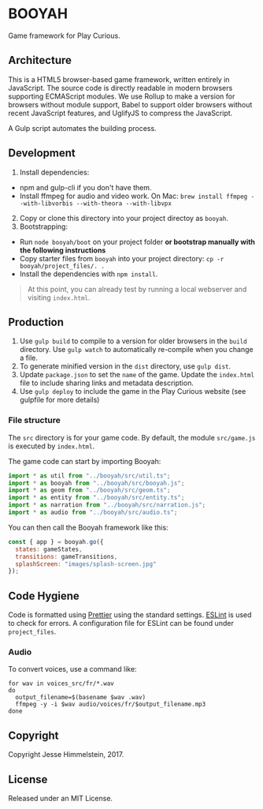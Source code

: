# BOOYAH

Game framework for Play Curious.

## Architecture

This is a HTML5 browser-based game framework, written entirely in JavaScript. The source code is directly readable in modern browsers supporting ECMAScript modules. We use Rollup to make a version for browsers without module support, Babel to support older browsers without recent JavaScript features, and UglifyJS to compress the JavaScript.

A Gulp script automates the building process.

## Development

1. Install dependencies:

- npm and gulp-cli if you don't have them.
- Install ffmpeg for audio and video work. On Mac: `brew install ffmpeg --with-libvorbis --with-theora --with-libvpx`

2. Copy or clone this directory into your project directoy as `booyah`.
3. Bootstrapping:

- Run `node booyah/boot` on your project folder **or bootstrap manually with the following instructions**
- Copy starter files from `booyah` into your project directory: `cp -r booyah/project_files/. .`
- Install the dependencies with `npm install`.
    
> At this point, you can already test by running a local webserver and visiting `index.html`.

## Production

1. Use `gulp build` to compile to a version for older browsers in the `build` directory. Use `gulp watch` to automatically re-compile when you change a file.
2. To generate minified version in the `dist` directory, use `gulp dist`.
3. Update `package.json` to set the `name` of the game. Update the `index.html` file to include sharing links and metadata description.
4. Use `gulp deploy` to include the game in the Play Curious website (see gulpfile for more details)

### File structure

The `src` directory is for your game code. By default, the module `src/game.js` is executed by `index.html`.

The game code can start by importing Booyah:

```javascript
import * as util from "../booyah/src/util.ts";
import * as booyah from "../booyah/src/booyah.js";
import * as geom from "../booyah/src/geom.ts";
import * as entity from "../booyah/src/entity.ts";
import * as narration from "../booyah/src/narration.js";
import * as audio from "../booyah/src/audio.ts";
```

You can then call the Booyah framework like this:

```javascript
const { app } = booyah.go({
  states: gameStates,
  transitions: gameTransitions,
  splashScreen: "images/splash-screen.jpg"
});
```

## Code Hygiene

Code is formatted using [Prettier](https://prettier.io/) using the standard settings. [ESLint](https://eslint.org/) is used to check for errors. A configuration file for ESLint can be found under `project_files`.

### Audio

To convert voices, use a command like:

```
for wav in voices_src/fr/*.wav
do
  output_filename=$(basename $wav .wav)
  ffmpeg -y -i $wav audio/voices/fr/$output_filename.mp3
done
```

## Copyright

Copyright Jesse Himmelstein, 2017.

## License

Released under an MIT License.
